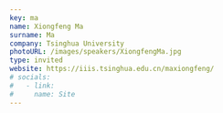 ```yaml
---
key: ma
name: Xiongfeng Ma
surname: Ma
company: Tsinghua University
photoURL: /images/speakers/XiongfengMa.jpg
type: invited
website: https://iiis.tsinghua.edu.cn/maxiongfeng/
# socials:
#   - link: 
#     name: Site
---
```

